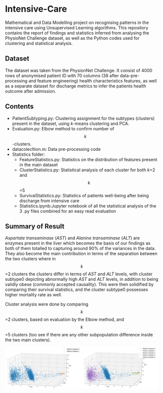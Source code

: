 # Intensive-Care
Mathematical and Data Modelling project on recognising patterns in the intensive care using Unsupervised Learning algorithms.
This repository contains the report of findings and statistics inferred from analysing the PhysioNet Challenge dataset, as well as the Python codes used for clustering and statistical analysis.

## Dataset
The dataset was taken from the PhysionNet Challenge. It consist of 4000 rows of anonymised patient ID with 70 columns (38 after data-pre-processing and feature engineering) health characteristics features, as well as a separate dataset for discharge metrics to infer the patients health outcome after admission.

## Contents
* PatientSubtyping.py: Clustering assignment for the subtypes (clusters) present in the dataset, using $k$-means clustering and PCA.
* Evaluation.py: Elbow method to confirm number of $$k$$-clusters.
* datacolecltion.m: Data pre-processing code
* Statistics folder:
  * FeatureStatistics.py: Statistics on the distribution of features present in the main dataset
  * ClusterStatistics.py: Statistical analysis of each cluster for both $k$=2 and $$k$$=5
  * SurvivalStatistics.py: Statistics of patients well-being after being discharge from intensive care
  * Statistics.ipynb:Jupyter notebook of all the statistical analysis of the 3 .py files combined for an easy read evaluation

## Summary of Result
*Aspartate transaminase* (*AST*) and *Alanine transaminase* (*ALT*) are enzymes present in the liver which becomes the basis of our findings as both of them totalled to capturing around 90% of the variances in the data. They also become the main contribution in terms of the separation between the two clusters where in $$k$$=2 clusters the clusters differ in terms of *AST* and *ALT* levels, with cluster subtype0 depicting abnormally high *AST* and *ALT* levels, in addition to being validly obese (commonly accepted causality). This were then solidified by comparing their survival statistics, and the cluster subtype0 possesses higher mortality rate as well.

Cluster analysis were done by comparing $$k$$=2 clusters, based on evaluation by the Elbow method, and $$k$$=5 clusters (too see if there are any other subpopulation difference inside the two main clusters).

![clusters](/clusters.png)
<!-- ![$$k$$=5](/figures/$$k$$=5.png) -->
